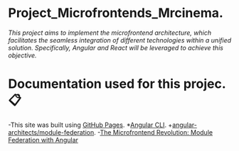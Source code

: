 # Project_Microfrontends_Mrcinema. #

_This project aims to implement the microfrontend architecture, which facilitates the seamless integration of different technologies within a unified solution. Specifically, Angular and React will be leveraged to achieve this objective._

# Documentation used for this projec. 📋 #

-This site was built using [GitHub Pages](https://pages.github.com/).
*[Angular CLI](https://angular.io/cli).
+[angular-architects/module-federation](https://www.npmjs.com/package/@angular-architects/module-federation).
-[The Microfrontend Revolution: Module Federation with Angular](https://www-angulararchitects-io.translate.goog/aktuelles/the-microfrontend-revolution-part-2-module-federation-with-angular/?_x_tr_sl=auto&_x_tr_tl=en&_x_tr_hl=es-419)


